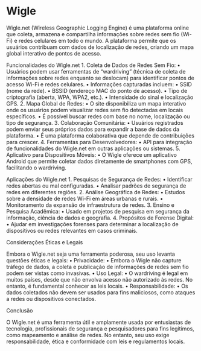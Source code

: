 # Wigle

Wigle.net (Wireless Geographic Logging Engine) é uma plataforma online que coleta, armazena e compartilha informações sobre redes sem fio (Wi-Fi) e redes celulares em todo o mundo. A plataforma permite que os usuários contribuam com dados de localização de redes, criando um mapa global interativo de pontos de acesso.

Funcionalidades do Wigle.net
	1.	Coleta de Dados de Redes Sem Fio:
	•	Usuários podem usar ferramentas de “wardriving” (técnica de coleta de informações sobre redes enquanto se deslocam) para identificar pontos de acesso Wi-Fi e redes celulares.
	•	Informações capturadas incluem:
	•	SSID (nome da rede).
	•	BSSID (endereço MAC do ponto de acesso).
	•	Tipo de criptografia (aberta, WPA, WPA2, etc.).
	•	Intensidade do sinal e localização GPS.
	2.	Mapa Global de Redes:
	•	O site disponibiliza um mapa interativo onde os usuários podem visualizar redes sem fio detectadas em locais específicos.
	•	É possível buscar redes com base no nome, localização ou tipo de segurança.
	3.	Colaboração Comunitária:
	•	Usuários registrados podem enviar seus próprios dados para expandir a base de dados da plataforma.
	•	É uma plataforma colaborativa que depende de contribuições para crescer.
	4.	Ferramentas para Desenvolvedores:
	•	API para integração de funcionalidades do Wigle.net em outras aplicações ou sistemas.
	5.	Aplicativo para Dispositivos Móveis:
	•	O Wigle oferece um aplicativo Android que permite coletar dados diretamente de smartphones com GPS, facilitando o wardriving.

Aplicações do Wigle.net
	1.	Pesquisas de Segurança de Redes:
	•	Identificar redes abertas ou mal configuradas.
	•	Analisar padrões de segurança de redes em diferentes regiões.
	2.	Análise Geográfica de Redes:
	•	Estudos sobre a densidade de redes Wi-Fi em áreas urbanas e rurais.
	•	Monitoramento da expansão de infraestrutura de redes.
	3.	Ensino e Pesquisa Acadêmica:
	•	Usado em projetos de pesquisa em segurança da informação, ciência de dados e geografia.
	4.	Propósitos de Forense Digital:
	•	Ajudar em investigações forenses para determinar a localização de dispositivos ou redes relevantes em casos criminais.

Considerações Éticas e Legais

Embora o Wigle.net seja uma ferramenta poderosa, seu uso levanta questões éticas e legais:
	•	Privacidade:
	•	Embora o Wigle não capture tráfego de dados, a coleta e publicação de informações de redes sem fio podem ser vistas como invasivas.
	•	Uso Legal:
	•	O wardriving é legal em muitos países, desde que não envolva acesso não autorizado às redes. No entanto, é fundamental conhecer as leis locais.
	•	Responsabilidade:
	•	Os dados coletados não devem ser usados para fins maliciosos, como ataques a redes ou dispositivos conectados.

Conclusão

O Wigle.net é uma ferramenta útil e amplamente usada por entusiastas de tecnologia, profissionais de segurança e pesquisadores para fins legítimos, como mapeamento e análise de redes. No entanto, seu uso exige responsabilidade, ética e conformidade com leis e regulamentos locais.